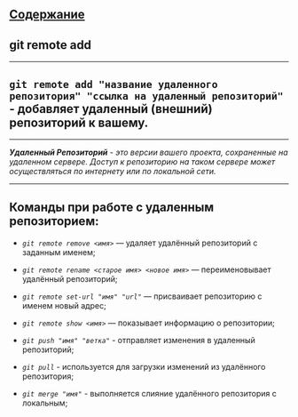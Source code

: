 ## [Содержание](./readme.md)

## **git remote add**
___
 
## `git remote add "название удаленного репозитория" "ссылка на удаленный репозиторий"` - добавляет удаленный (внешний) репозиторий к вашему.
____
 ***Удаленный Репозиторий*** - *это версии вашего проекта, сохраненные на удаленном сервере. Доступ к репозиторию на таком сервере может осуществляться по интернету или по локальной сети.*
 ___

## **Команды при работе с удаленным репозиторием:**

+  *`git remote remove <имя>`* — удаляет удалённый репозиторий с заданным именем;

+ *`git remote rename <старое имя> <новое имя>`* — переименовывает удалённый репозиторий;

+ *`git remote set-url "имя" "url"`* — присваивает репозиторию с именем новый адрес;

+ *`git remote show <имя>`* — показывает информацию о репозитории;

+ *`git push "имя" "ветка"`* - отправляет изменения в удаленный репозиторий;

+ *`git pull`* - используется для загрузки изменений из удалённого репозитория;

+ *`git merge "имя"`* -  выполняется слияние удалённого репозитория с локальным;